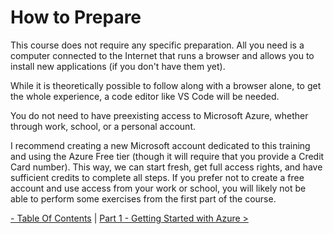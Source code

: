 # How to Prepare

This course does not require any specific preparation. All you need is a computer connected to the Internet that runs a browser and allows you to install new applications (if you don't have them yet).

While it is theoretically possible to follow along with a browser alone, to get the whole experience, a code editor like VS Code will be needed.

You do not need to have preexisting access to Microsoft Azure, whether through work, school, or a personal account.

I recommend creating a new Microsoft account dedicated to this training and using the Azure Free tier (though it will require that you provide a Credit Card number). This way, we can start fresh, get full access rights, and have sufficient credits to complete all steps. If you prefer not to create a free account and use access from your work or school, you will likely not be able to perform some exercises from the first part of the course.

[- Table Of Contents](../Contents.md) | [Part 1 - Getting Started with Azure > ](Part1/partOneIndex.md)